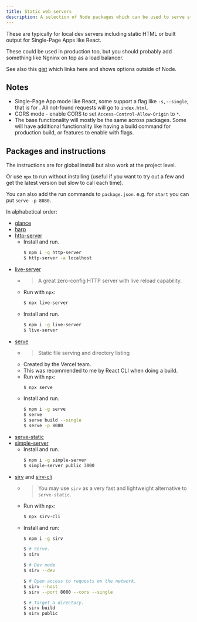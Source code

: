 ```yaml
---
title: Static web servers
description: A selection of Node packages which can be used to serve static assets
---
```


These are typically for local dev servers including static HTML or built output for Single-Page Apps like React.

These could be used in production too, but you should probably add something like Ngninx on top as a load balancer.

See also this [gist](https://gist.github.com/MichaelCurrin/1a6116a4e0918c8468dc7e1a701a5f95) which links here and shows options outside of Node.


## Notes

- Single-Page App mode like React, some support a flag like `-s,--single`, that is for . All not-found requests will go to `index.html`.
- CORS mode - enable CORS to set `Access-Control-Allow-Origin` to `*`.
- The base functionality will mostly be the same across packages. Some will have additional functionality like having a build command for production build, or features to enable with flags.


## Packages and instructions

The instructions are for global install but also work at the project level.

Or use `npx` to run without installing (useful if you want to try out a few and get the latest version but slow to call each time).

You can also add the run commands to `package.json`. e.g. for `start` you can put `serve -p 8080`.

In alphabetical order:

- [glance](https://www.npmjs.org/package/glance)
- [harp](http://harpjs.com/)
- [http-server](https://www.npmjs.com/package/http-server)
    - Install and run.
        ```sh
        $ npm i -g http-server
        $ http-server -a localhost
        ```
- [live-server](https://www.npmjs.com/package/live-server)
    - > A great zero-config HTTP server with live reload capability.
    - Run with `npx`:
        ```sh
        $ npx live-server
        ```
    - Install and run.
        ```sh
        $ npm i -g live-server
        $ live-server
        ```
- [serve](https://www.npmjs.com/package/serve)
    - > Static file serving and directory listing 
    - Created by the Vercel team.
    - This was recommended to me by React CLI when doing a build.
    - Run with `npx`:
        ```sh
        $ npx serve
        ```
    - Install and run.
        ```sh
        $ npm i -g serve
        $ serve
        $ serve build --single
        $ serve -p 8080 
        ```
- [serve-static](https://www.npmjs.com/package/serve-static)
- [simple-server](https://www.npmjs.com/package/simple-server)
    - Install and run.
        ```sh
        $ npm i -g simple-server
        $ simple-server public 3000
        ```
- [sirv](https://www.npmjs.com/package/sirv) and [sirv-cli](https://github.com/lukeed/sirv/tree/master/packages/sirv-cli)
    - > You may use `sirv` as a very fast and lightweight alternative to `serve-static`.
    - Run with `npx`:
        ```sh
        $ npx sirv-cli
        ```
    - Install and run:
        ```sh
        $ npm i -g sirv
        
        $ # Serve.
        $ sirv
        
        $ # Dev mode
        $ sirv --dev
        
        $ # Open access to requests on the network.
        $ sirv --host
        $ sirv --port 8080 --cors --single
        
        $ # Target a directory.
        $ sirv build
        $ sirv public
        ```
